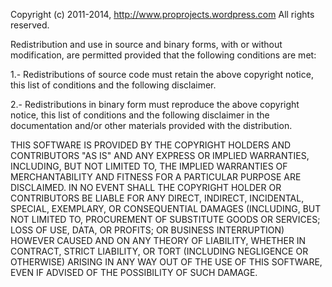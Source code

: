 Copyright (c) 2011-2014, http://www.proprojects.wordpress.com All rights reserved.
 
Redistribution and use in source and binary forms, with or without modification, 
are permitted provided that the following conditions are met:
 
1.- Redistributions of source code must retain the above copyright notice,
    this list of conditions and the following disclaimer.
    
2.- Redistributions in binary form must reproduce the above copyright notice, 
    this list of conditions and the following disclaimer in the documentation 
    and/or other materials provided with the distribution.
 
THIS SOFTWARE IS PROVIDED BY THE COPYRIGHT HOLDERS AND CONTRIBUTORS "AS IS" AND ANY
EXPRESS OR IMPLIED WARRANTIES, INCLUDING, BUT NOT LIMITED TO, THE IMPLIED WARRANTIES 
OF MERCHANTABILITY AND FITNESS FOR A PARTICULAR PURPOSE ARE DISCLAIMED. 
IN NO EVENT SHALL THE COPYRIGHT HOLDER OR CONTRIBUTORS BE LIABLE FOR ANY DIRECT, 
INDIRECT, INCIDENTAL, SPECIAL, EXEMPLARY, OR CONSEQUENTIAL DAMAGES (INCLUDING, BUT NOT
LIMITED TO, PROCUREMENT OF SUBSTITUTE GOODS OR SERVICES; LOSS OF USE, DATA, OR PROFITS; 
OR BUSINESS INTERRUPTION) HOWEVER CAUSED AND ON ANY THEORY OF LIABILITY, WHETHER IN 
CONTRACT, STRICT LIABILITY, OR TORT (INCLUDING NEGLIGENCE OR OTHERWISE) ARISING IN ANY
WAY OUT OF THE USE OF THIS SOFTWARE, EVEN IF ADVISED OF THE POSSIBILITY OF SUCH DAMAGE.

